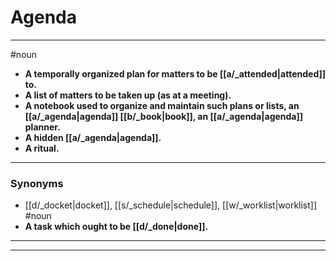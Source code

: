 # Agenda
---
#noun
- **A temporally organized plan for matters to be [[a/_attended|attended]] to.**
- **A list of matters to be taken up (as at a meeting).**
- **A notebook used to organize and maintain such plans or lists, an [[a/_agenda|agenda]] [[b/_book|book]], an [[a/_agenda|agenda]] planner.**
- **A hidden [[a/_agenda|agenda]].**
- **A ritual.**
---
### Synonyms
- [[d/_docket|docket]], [[s/_schedule|schedule]], [[w/_worklist|worklist]]
#noun
- **A task which ought to be [[d/_done|done]].**
---
---
